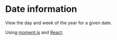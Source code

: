 # Date information
View the day and week of the year for a given date.  

Using [moment.js](https://momentjs.com/) and [React](https://reactjs.org/).